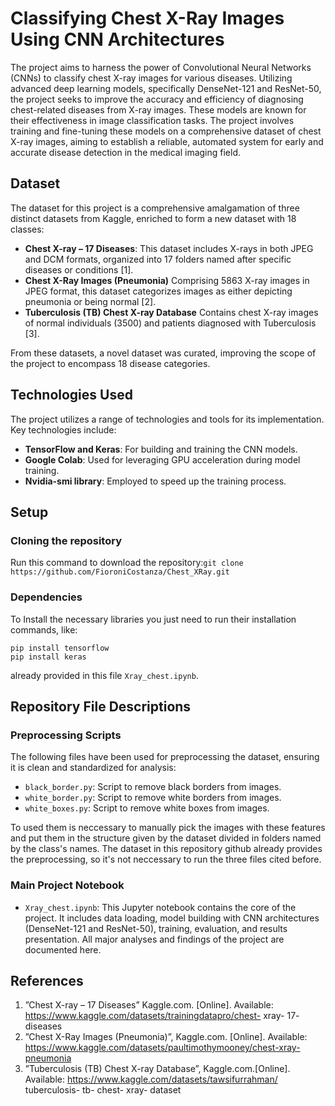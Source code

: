 # Classifying Chest X-Ray Images Using CNN Architectures
The project aims to harness the power of Convolutional Neural Networks (CNNs) to classify chest X-ray images for various diseases. Utilizing advanced deep learning models, specifically DenseNet-121 and ResNet-50, the project seeks to improve the accuracy and efficiency of diagnosing chest-related diseases from X-ray images. These models are known for their effectiveness in image classification tasks. The project involves training and fine-tuning these models on a comprehensive dataset of chest X-ray images, aiming to establish a reliable, automated system for early and accurate disease detection in the medical imaging field.

## Dataset
The dataset for this project is a comprehensive amalgamation of three distinct datasets from Kaggle, enriched to form a new dataset with 18 classes:
- **Chest X-ray – 17 Diseases**: This dataset includes X-rays in both JPEG and DCM formats, organized into 17 folders named after specific diseases or conditions [1].
- **Chest X-Ray Images (Pneumonia)** Comprising 5863 X-ray images in JPEG format, this dataset categorizes images as either depicting pneumonia or being normal [2].
- **Tuberculosis (TB) Chest X-ray Database** Contains chest X-ray images of normal individuals (3500) and patients diagnosed with Tuberculosis [3].

From these datasets, a novel dataset was curated, improving the scope of the project to encompass 18 disease categories.

## Technologies Used
The project utilizes a range of technologies and tools for its implementation. Key technologies include:
- **TensorFlow and Keras**: For building and training the CNN models.
- **Google Colab**: Used for leveraging GPU acceleration during model training.
- **Nvidia-smi library**: Employed to speed up the training process.

## Setup

### Cloning the repository
Run this command to download the repository:`git clone https://github.com/FioroniCostanza/Chest_XRay.git`

### Dependencies
To Install the necessary libraries you just need to run their installation commands, like:
```
pip install tensorflow
pip install keras
```
already provided in this file `Xray_chest.ipynb`.

## Repository File Descriptions

### Preprocessing Scripts
The following files have been used for preprocessing the dataset, ensuring it is clean and standardized for analysis:
- `black_border.py`: Script to remove black borders from images.
- `white_border.py`: Script to remove white borders from images.
- `white_boxes.py`: Script to remove white boxes from images.

To used them is neccessary to manually pick the images with these features and put them in the structure given by the dataset divided in folders named by the class's names.
The dataset in this repository github already provides the preprocessing, so it's not neccessary to run the three files cited before.

### Main Project Notebook
- `Xray_chest.ipynb`: This Jupyter notebook contains the core of the project. It includes data loading, model building with CNN architectures (DenseNet-121 and ResNet-50), training, evaluation, and results presentation. All major analyses and findings of the project are documented here.

## References
1. ”Chest X-ray – 17 Diseases” Kaggle.com. [Online]. Available: https://www.kaggle.com/datasets/trainingdatapro/chest- xray- 17- diseases
2. ”Chest X-Ray Images (Pneumonia)”, Kaggle.com. [Online]. Available: https://www.kaggle.com/datasets/paultimothymooney/chest-xray-pneumonia
3. ”Tuberculosis (TB) Chest X-ray Database”, Kaggle.com.[Online]. Available: https://www.kaggle.com/datasets/tawsifurrahman/ tuberculosis- tb- chest- xray- dataset
